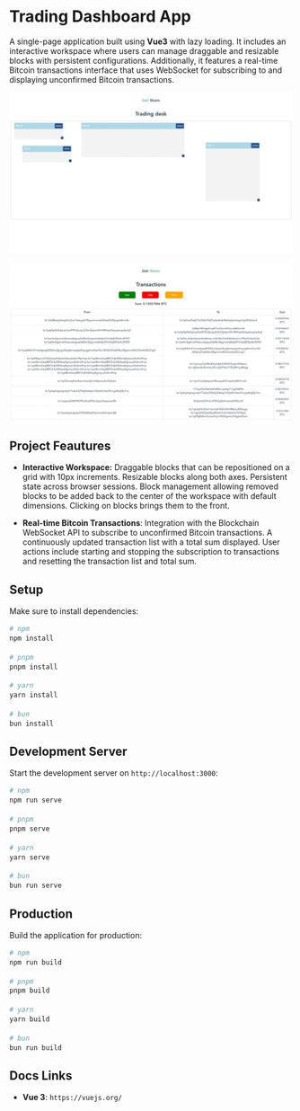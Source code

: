 # Trading Dashboard App
A single-page application built using **Vue3** with lazy loading. It includes an interactive workspace where users can manage draggable and resizable blocks with persistent configurations. Additionally, it features a real-time Bitcoin transactions interface that uses WebSocket for subscribing to and displaying unconfirmed Bitcoin transactions.

![Screenshot of Dashboard](./dashboard.jpg)

![Screenshot of Websocket](./blockchain-websocket.jpg)

## Project Feautures

- **Interactive Workspace:** Draggable blocks that can be repositioned on a grid with 10px increments. Resizable blocks along both axes. Persistent state across browser sessions. Block management allowing removed blocks to be added back to the center of the workspace with default dimensions. Clicking on blocks brings them to the front.

- **Real-time Bitcoin Transactions**: Integration with the Blockchain WebSocket API to subscribe to unconfirmed Bitcoin transactions. A continuously updated transaction list with a total sum displayed. User actions include starting and stopping the subscription to transactions and resetting the transaction list and total sum.

## Setup

Make sure to install dependencies:

```bash
# npm
npm install

# pnpm
pnpm install

# yarn
yarn install

# bun
bun install
```

## Development Server

Start the development server on `http://localhost:3000`:

```bash
# npm
npm run serve

# pnpm
pnpm serve

# yarn
yarn serve

# bun
bun run serve
```

## Production

Build the application for production:

```bash
# npm
npm run build

# pnpm
pnpm build

# yarn
yarn build

# bun
bun run build
```

## Docs Links
- **Vue 3**: `https://vuejs.org/`

